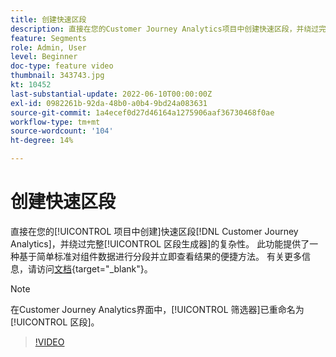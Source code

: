 ```yaml
---
title: 创建快速区段
description: 直接在您的Customer Journey Analytics项目中创建快速区段，并绕过完整区段生成器的复杂性。 此功能提供了一种基于简单标准对组件数据进行分段并立即查看结果的便捷方法。
feature: Segments
role: Admin, User
level: Beginner
doc-type: feature video
thumbnail: 343743.jpg
kt: 10452
last-substantial-update: 2022-06-10T00:00:00Z
exl-id: 0982261b-92da-48b0-a0b4-9bd24a083631
source-git-commit: 1a4ecef0d27d46164a1275906aaf36730468f0ae
workflow-type: tm+mt
source-wordcount: '104'
ht-degree: 14%

---
```


# 创建快速区段

直接在您的[!UICONTROL 项目中创建]快速区段[!DNL Customer Journey Analytics]，并绕过完整[!UICONTROL 区段生成器]的复杂性。 此功能提供了一种基于简单标准对组件数据进行分段并立即查看结果的便捷方法。 有关更多信息，请访问[文档](https://experienceleague.adobe.com/zh-hans/docs/analytics-platform/using/cja-components/cja-segments/quick-filters){target="_blank"}。

>[!NOTE]
>
> 在Customer Journey Analytics界面中，[!UICONTROL 筛选器]已重命名为[!UICONTROL 区段]。

>[!VIDEO](https://video.tv.adobe.com/v/343743/?quality=12&learn=on)
